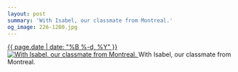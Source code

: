 ```yaml
---
layout: post
summary: 'With Isabel, our classmate from Montreal.'
og_image: 226-1280.jpg
---
```


<p>
 <time>
  <a href="/226">
   {{ page.date | date: "%B %-d, %Y" }}
  </a>
 </time>
 <a href="/226">
  <img alt="With Isabel, our classmate from Montreal." data-taken="11/21/2013" sizes="(min-width: 700px) 50vw, calc(100vw - 2rem)" src="{{ site.assets_url }}/226-640.jpg" srcset="{{ site.assets_url }}/226-1280.jpg 1280w, {{ site.assets_url }}/226-960.jpg 960w, {{ site.assets_url }}/226-640.jpg 640w, {{ site.assets_url }}/226-320.jpg 320w"/>
 </a>
 <span>
  With Isabel, our classmate from Montreal.
 </span>
</p>
